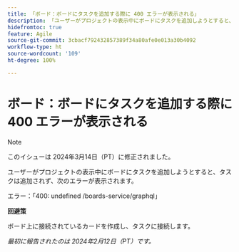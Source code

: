 ```yaml
---
title: 「ボード：ボードにタスクを追加する際に 400 エラーが表示される」
description: 「ユーザーがプロジェクトの表示中にボードにタスクを追加しようとすると、タスクは追加されず、エラーが表示されます。回避策はあります。」
hidefromtoc: true
feature: Agile
source-git-commit: 3cbacf792432857389f34a80afe0e013a30b4092
workflow-type: ht
source-wordcount: '109'
ht-degree: 100%

---
```



# ボード：ボードにタスクを追加する際に 400 エラーが表示される

>[!NOTE]
>
>このイシューは 2024年3月14日（PT）に修正されました。

ユーザーがプロジェクトの表示中にボードにタスクを追加しようとすると、タスクは追加されず、次のエラーが表示されます。

エラー：「400: undefined /boards-service/graphql」

**回避策**

ボード上に接続されているカードを作成し、タスクに接続します。

_最初に報告されたのは 2024年2月12日（PT）です。_

